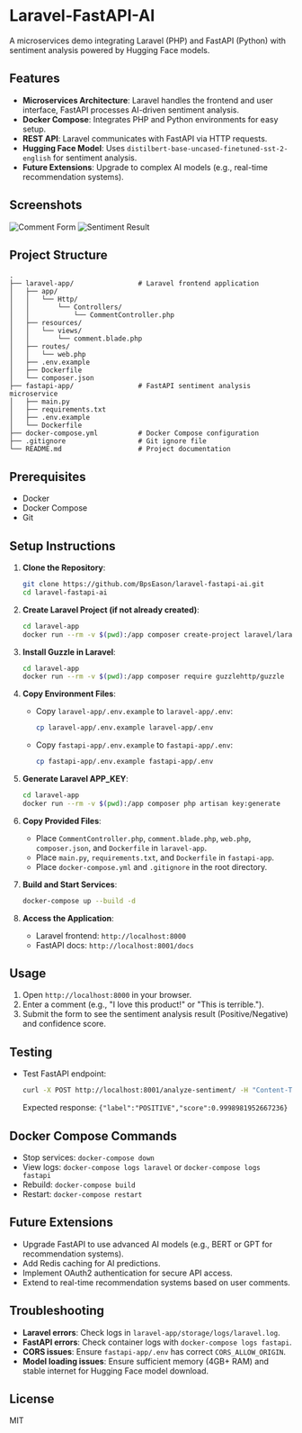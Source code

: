# Laravel-FastAPI-AI

A microservices demo integrating Laravel (PHP) and FastAPI (Python) with sentiment analysis powered by Hugging Face models.

## Features
- **Microservices Architecture**: Laravel handles the frontend and user interface, FastAPI processes AI-driven sentiment analysis.
- **Docker Compose**: Integrates PHP and Python environments for easy setup.
- **REST API**: Laravel communicates with FastAPI via HTTP requests.
- **Hugging Face Model**: Uses `distilbert-base-uncased-finetuned-sst-2-english` for sentiment analysis.
- **Future Extensions**: Upgrade to complex AI models (e.g., real-time recommendation systems).

## Screenshots
![Comment Form](screenshots/comment_form.png)
![Sentiment Result](screenshots/sentiment_result.png)

## Project Structure
```
.
├── laravel-app/                # Laravel frontend application
│   ├── app/
│   │   └── Http/
│   │       └── Controllers/
│   │           └── CommentController.php
│   ├── resources/
│   │   └── views/
│   │       └── comment.blade.php
│   ├── routes/
│   │   └── web.php
│   ├── .env.example
│   ├── Dockerfile
│   └── composer.json
├── fastapi-app/                # FastAPI sentiment analysis microservice
│   ├── main.py
│   ├── requirements.txt
│   ├── .env.example
│   └── Dockerfile
├── docker-compose.yml          # Docker Compose configuration
├── .gitignore                  # Git ignore file
└── README.md                   # Project documentation
```

## Prerequisites
- Docker
- Docker Compose
- Git

## Setup Instructions
1. **Clone the Repository**:
   ```bash
   git clone https://github.com/BpsEason/laravel-fastapi-ai.git
   cd laravel-fastapi-ai
   ```

2. **Create Laravel Project (if not already created)**:
   ```bash
   cd laravel-app
   docker run --rm -v $(pwd):/app composer create-project laravel/laravel .
   ```

3. **Install Guzzle in Laravel**:
   ```bash
   cd laravel-app
   docker run --rm -v $(pwd):/app composer require guzzlehttp/guzzle
   ```

4. **Copy Environment Files**:
   - Copy `laravel-app/.env.example` to `laravel-app/.env`:
     ```bash
     cp laravel-app/.env.example laravel-app/.env
     ```
   - Copy `fastapi-app/.env.example` to `fastapi-app/.env`:
     ```bash
     cp fastapi-app/.env.example fastapi-app/.env
     ```

5. **Generate Laravel APP_KEY**:
   ```bash
   cd laravel-app
   docker run --rm -v $(pwd):/app composer php artisan key:generate
   ```

6. **Copy Provided Files**:
   - Place `CommentController.php`, `comment.blade.php`, `web.php`, `composer.json`, and `Dockerfile` in `laravel-app`.
   - Place `main.py`, `requirements.txt`, and `Dockerfile` in `fastapi-app`.
   - Place `docker-compose.yml` and `.gitignore` in the root directory.

7. **Build and Start Services**:
   ```bash
   docker-compose up --build -d
   ```

8. **Access the Application**:
   - Laravel frontend: `http://localhost:8000`
   - FastAPI docs: `http://localhost:8001/docs`

## Usage
1. Open `http://localhost:8000` in your browser.
2. Enter a comment (e.g., "I love this product!" or "This is terrible.").
3. Submit the form to see the sentiment analysis result (Positive/Negative) and confidence score.

## Testing
- Test FastAPI endpoint:
  ```bash
  curl -X POST http://localhost:8001/analyze-sentiment/ -H "Content-Type: application/json" -d '{"text":"I love this product!"}'
  ```
  Expected response: `{"label":"POSITIVE","score":0.9998981952667236}`

## Docker Compose Commands
- Stop services: `docker-compose down`
- View logs: `docker-compose logs laravel` or `docker-compose logs fastapi`
- Rebuild: `docker-compose build`
- Restart: `docker-compose restart`

## Future Extensions
- Upgrade FastAPI to use advanced AI models (e.g., BERT or GPT for recommendation systems).
- Add Redis caching for AI predictions.
- Implement OAuth2 authentication for secure API access.
- Extend to real-time recommendation systems based on user comments.

## Troubleshooting
- **Laravel errors**: Check logs in `laravel-app/storage/logs/laravel.log`.
- **FastAPI errors**: Check container logs with `docker-compose logs fastapi`.
- **CORS issues**: Ensure `fastapi-app/.env` has correct `CORS_ALLOW_ORIGIN`.
- **Model loading issues**: Ensure sufficient memory (4GB+ RAM) and stable internet for Hugging Face model download.

## License
MIT